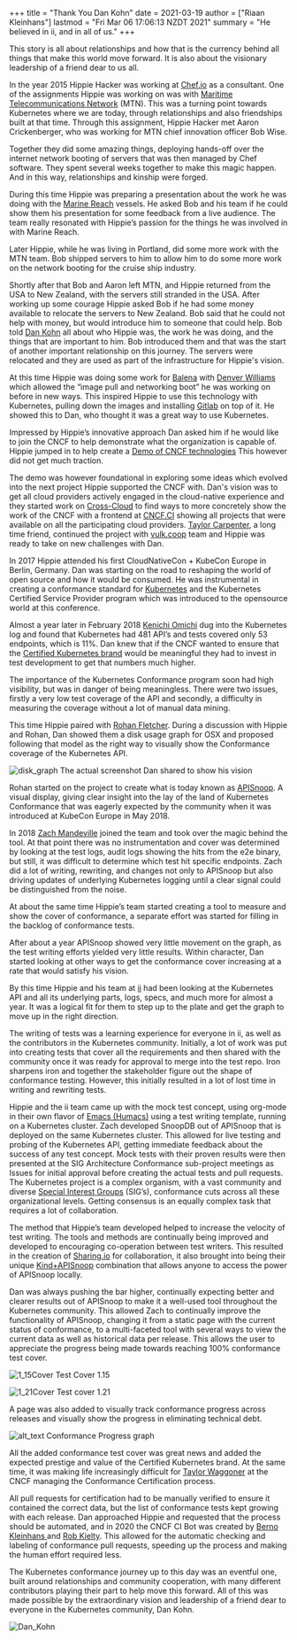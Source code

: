 +++
title = "Thank You Dan Kohn"
date = 2021-03-19
author = ["Riaan Kleinhans"]
lastmod = "Fri Mar 06 17:06:13 NZDT 2021"
summary =  "He believed in ii, and in all of us."
+++

This story is all about relationships and how that is the currency behind all things that make this world move forward. It is also about the visionary leadership of a friend dear to us all.

In the year 2015 Hippie Hacker was working at [Chef.io](https://www.chef.io/) as a consultant. One of the assignments Hippie was working on was with [Maritime Telecommunications Network](https://en.wikipedia.org/wiki/Maritime_Telecommunications_Network) (MTN). This was a turning point towards Kubernetes where we are today, through relationships and also friendships built at that time. Through this assignment, Hippie Hacker met Aaron Crickenberger, who was working for MTN chief innovation officer Bob Wise.

Together they did some amazing things, deploying hands-off over the internet network booting of servers that was then managed by Chef software. They spent several weeks together to make this magic happen. And in this way, relationships and kinship were forged.

During this time Hippie was preparing a presentation about the work he was doing with the [Marine Reach](https://marinereach.com/) vessels. He asked Bob and his team if he could show them his presentation for some feedback from a live audience. The team really resonated with Hippie’s passion for the things he was involved in with Marine Reach.

Later Hippie, while he was living in Portland, did some more work with the MTN team. Bob shipped servers to him to allow him to do some more work on the network booting for the cruise ship industry.

Shortly after that Bob and Aaron left MTN, and Hippie returned from the USA to New Zealand, with the servers still stranded in the USA. After working up some courage Hippie asked Bob if he had some money available to relocate the servers to New Zealand. Bob said that he could not help with money, but would introduce him to someone that could help.
Bob told [Dan Kohn](https://en.wikipedia.org/wiki/Dan_Kohn) all about who Hippie was, the work he was doing, and the things that are important to him. Bob introduced them and that was the start of another important relationship on this journey. The servers were relocated and they are used as part of the infrastructure for Hippie's vision.

At this time Hippie was doing some work for [Balena](https://www.balena.io/) with [Denver Williams](https://github.com/denverwilliams) which allowed the “image pull and networking boot” he was working on before in new ways. This inspired Hippie to use this technology with Kubernetes, pulling down the images and installing [Gitlab](https://about.gitlab.com/) on top of it. He showed this to Dan, who thought it was a great way to use Kubernetes. 

Impressed by Hippie’s innovative approach Dan asked him if he would like to join the CNCF to help demonstrate what the organization is capable of. Hippie jumped in to help create a [Demo of CNCF technologies](https://github.com/cncf/demo/) This however did not get much traction.

The demo was however foundational in exploring some ideas which evolved into the next project Hippie supported the CNCF with. Dan's vision was to get all cloud providers actively engaged in the cloud-native experience and they started work on [Cross-Cloud](https://github.com/crosscloudci/cross-cloud) to find ways to more concretely show the work of the CNCF with a frontend at [CNCF.CI](https://cncf.ci/) showing all projects that were available on all the participating cloud providers. [Taylor Carpenter](https://github.com/taylor), a long time friend, continued the project with [vulk.coop](https://vulk.coop) team and Hippie was ready to take on new challenges with Dan.

In 2017 Hippie attended his first CloudNativeCon + KubeCon Europe in Berlin, Germany. Dan was starting on the road to reshaping the world of open source and how it would be consumed. He was instrumental in creating a conformance standard for [Kubernetes](https://en.wikipedia.org/wiki/Kubernetes) and the Kubernetes Certified Service Provider program which was introduced to the opensource world at this conference. 

Almost a year later in February 2018 [Kenichi Omichi](https://github.com/oomichi) dug into the Kubernetes log and found that Kubernetes had 481 API’s and tests covered only 53 endpoints, which is 11%. Dan knew that if the CNCF wanted to ensure that the [Certified Kubernetes brand](https://github.com/cncf/k8s-conformance/pulls#certified-kubernetes) would be meaningful they had to invest in test development to get that numbers much higher. 

The importance of the Kubernetes Conformance program soon had high visibility, but was in danger of being meaningless. There were two issues, firstly a very low test coverage of the API and secondly, a difficulty in measuring the coverage without a lot of manual data mining.

This time Hippie paired with [Rohan Fletcher](https://github.com/rohfle). During a discussion with Hippie and Rohan, Dan showed them a disk usage graph for OSX and proposed following that model as the right way to visually show the Conformance coverage of the Kubernetes API.

![disk_graph](/images/blog_image/disk_graph.png "The actual screenshot Dan shared to show his vision")
The actual screenshot Dan shared to show his vision

Rohan started on the project to create what is today known as [APISnoop](https://apisnoop.cncf.io/). A visual display, giving clear insight into the lay of the land of Kubernetes Conformance that was eagerly expected by the community when it was introduced at KubeCon Europe in May 2018.

In 2018 [Zach Mandeville](https://github.com/zachmandeville) joined the team and took over the magic behind the tool. At that point there was no instrumentation and cover was determined by looking at the test logs, audit logs showing the hits from the e2e binary, but still, it was difficult to determine which test hit specific endpoints. Zach did a lot of writing, rewriting, and changes not only to APISnoop but also driving updates of underlying Kubernetes logging until a clear signal could be distinguished from the noise.

At about the same time Hippie’s team started creating a tool to measure and show the cover of conformance, a separate effort was started for filling in the backlog of conformance tests.

After about a year APISnoop showed very little movement on the graph, as the test writing efforts yielded very little results. Within character, Dan started looking at other ways to get the conformance cover increasing at a rate that would satisfy his vision.

By this time Hippie and his team at [ii](https://ii.coop/) had been looking at the Kubernetes API and all its underlying parts, logs, specs, and much more for almost a year. It was a logical fit for them to step up to the plate and get the graph to move up in the right direction.

The writing of tests was a learning experience for everyone in ii, as well as the contributors in the Kubernetes community. Initially, a lot of work was put into creating tests that cover all the requirements and then shared with the community once it was ready for approval to merge into the test repo. Iron sharpens iron and together the stakeholder figure out the shape of conformance testing. However, this initially resulted in a lot of lost time in writing and rewriting tests.

Hippie and the ii team came up with the mock test concept, using org-mode in their own flavor of [Emacs (Humacs)](https://www.humacs.org/) using a test writing template, running on a Kubernetes cluster. Zach developed SnoopDB out of APISnoop that is deployed on the same Kubernetes cluster. This allowed for live testing and probing of the Kubernetes API, getting immediate feedback about the success of any test concept. Mock tests with their proven results were then presented at the SIG Architecture Conformance sub-project meetings as Issues for initial approval before creating the actual tests and pull requests. The Kubernetes project is a complex organism, with a vast community and diverse [Special Interest Groups](https://github.com/kubernetes/community) (SIG’s), conformance cuts across all these organizational levels. Getting consensus is an equally complex task that requires a lot of collaboration. 

The method that Hippie’s team developed helped to increase the velocity of test writing. The tools and methods are continually being improved and developed to encouraging co-operation between test writers. This resulted in the creation of [Sharing.io](https://pair.sharing.io/) for collaboration, it also brought into being their unique [Kind+APISnoop](https://github.com/cncf/apisnoop/tree/main/kind) combination that allows anyone to access the power of APISnoop locally.

Dan was always pushing the bar higher, continually expecting better and clearer results out of APISnoop to make it a well-used tool throughout the Kubernetes community. This allowed Zach to continually improve the functionality of APISnoop, changing it from a static page with the current status of conformance, to a multi-faceted tool with several ways to view the current data as well as historical data per release. This allows the user to appreciate the progress being made towards reaching 100% conformance test cover.

![1_15Cover](/images/blog_image/1_15Cover.png "1.15 Cover")
Test Cover 1.15 

![1_21Cover](/images/blog_image/1_21cover.png "1.21 Cover")
Test cover 1.21

A page was also added to visually track conformance progress across releases and visually show the progress in eliminating technical debt.

![alt_text](/images/blog_image/Conformance-progress.png "conformance-progress")
Conformance Progress graph

All the added conformance test cover was great news and added the expected prestige and value of the Certified Kubernetes brand. At the same time, it was making life increasingly difficult for [Taylor Waggoner](https://github.com/taylorwaggoner) at the CNCF managing the Conformance Certification process. 

All pull requests for certification had to be manually verified to ensure it contained the correct data, but the list of conformance tests kept growing with each release. Dan approached Hippie and requested that the process should be automated, and in 2020 the CNCF CI Bot was created by [Berno Kleinhans ](https://github.com/bernokl)and [Rob Kielty](https://github.com/RobertKielty). This allowed for the automatic checking and labeling of conformance pull requests, speeding up the process and making the human effort required less. 

The Kubernetes conformance journey up to this day was an eventful one, built around relationships and community cooperation, with many different contributors playing their part to help move this forward. All of this was made possible by the extraordinary vision and leadership of a friend dear to everyone in the Kubernetes community, Dan Kohn.

![Dan_Kohn](/images/blog_image/dan_kohn.jpg "Dan Kohn")
